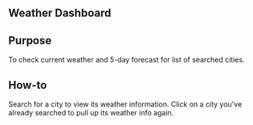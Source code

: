 ## Weather Dashboard

## Purpose
To check current weather and 5-day forecast for list of searched cities.

## How-to
Search for a city to view its weather information. Click on a city you've already searched to pull up its weather info again. 